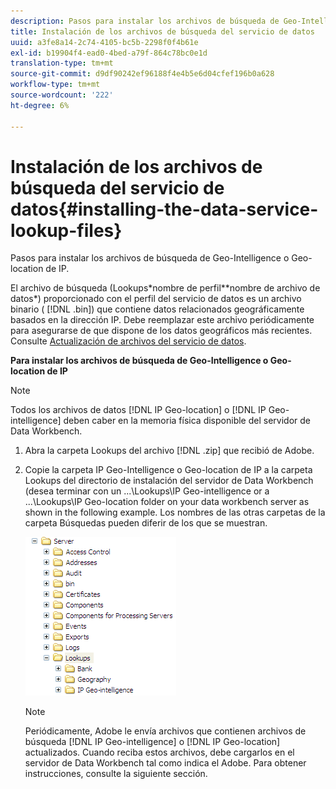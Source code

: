 ```yaml
---
description: Pasos para instalar los archivos de búsqueda de Geo-Intelligence o Geo-location de IP.
title: Instalación de los archivos de búsqueda del servicio de datos
uuid: a3fe8a14-2c74-4105-bc5b-2298f0f4b61e
exl-id: b19904f4-ead0-4bed-a79f-864c78bc0e1d
translation-type: tm+mt
source-git-commit: d9df90242ef96188f4e4b5e6d04cfef196b0a628
workflow-type: tm+mt
source-wordcount: '222'
ht-degree: 6%

---
```


# Instalación de los archivos de búsqueda del servicio de datos{#installing-the-data-service-lookup-files}

Pasos para instalar los archivos de búsqueda de Geo-Intelligence o Geo-location de IP.

El archivo de búsqueda (Lookups\*nombre de perfil*\*nombre de archivo de datos*) proporcionado con el perfil del servicio de datos es un archivo binario ( [!DNL .bin]) que contiene datos relacionados geográficamente basados en la dirección IP. Debe reemplazar este archivo periódicamente para asegurarse de que dispone de los datos geográficos más recientes. Consulte [Actualización de archivos del servicio de datos](../../../../home/c-geo-oview/c-wk-data-svcs/c-updt-data-svc-files.md#concept-2b3d11e4cb814fc09add5de58a87045c).

**Para instalar los archivos de búsqueda de Geo-Intelligence o Geo-location de IP**

>[!NOTE]
>
>Todos los archivos de datos [!DNL IP Geo-location] o [!DNL IP Geo-intelligence] deben caber en la memoria física disponible del servidor de Data Workbench.

1. Abra la carpeta Lookups del archivo [!DNL .zip] que recibió de Adobe.
1. Copie la carpeta IP Geo-Intelligence o Geo-location de IP a la carpeta Lookups del directorio de instalación del servidor de Data Workbench (desea terminar con un ...\Lookups\IP Geo-intelligence or a ...\Lookups\IP Geo-location folder on your data workbench server as shown in the following example. Los nombres de las otras carpetas de la carpeta Búsquedas pueden diferir de los que se muestran.

   ![Información sobre los pasos](assets/Geo_installLookups_dirIP.png)

   >[!NOTE]
   >
   >Periódicamente, Adobe le envía archivos que contienen archivos de búsqueda [!DNL IP Geo-intelligence] o [!DNL IP Geo-location] actualizados. Cuando reciba estos archivos, debe cargarlos en el servidor de Data Workbench tal como indica el Adobe. Para obtener instrucciones, consulte la siguiente sección.
